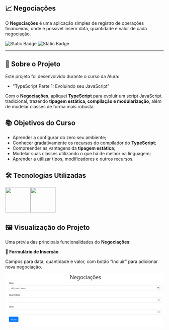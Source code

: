 ## 📈 Negociações

O **Negociações** é uma aplicação simples de registro de operações financeiras, onde é possível inserir data, quantidade e valor de cada negociação.

![Static Badge](https://img.shields.io/badge/Conclu%C3%ADdo-label?style=for-the-badge&label=Status) ![Static Badge](https://img.shields.io/badge/Alura-label?style=for-the-badge&label=Curso&color=%23000080)

<hr>

## 🚀 Sobre o Projeto

Este projeto foi desenvolvido durante o curso da Alura:

* "TypeScript Parte 1: Evoluindo seu JavaScript"

Com o **Negociações**, apliquei **TypeScript** para evoluir um script JavaScript tradicional, trazendo **tipagem estática, compilação e modularização**, além de modelar classes de forma mais robusta.

## 📚 Objetivos do Curso

* Aprender a configurar do zero seu ambiente;
* Conhecer gradativamente os recursos do compilador do **TypeScript**;
* Compreender as vantagens da **tipagem estática**;
* Modelar suas classes utilizando o que há de melhor na linguagem;
* Aprender a utilizar tipos, modificadores e outros recursos.

## 🛠️ Tecnologias Utilizadas

<img src="https://cdn.jsdelivr.net/gh/devicons/devicon@latest/icons/javascript/javascript-original.svg" width="80" height="80"/><img src="https://cdn.jsdelivr.net/gh/devicons/devicon@latest/icons/typescript/typescript-original.svg" width="80" height="80"/>

## 🖼️ Visualização do Projeto

Uma prévia das principais funcionalidades do **Negociações**:

**📝 Formulário de Inserção**

Campos para data, quantidade e valor, com botão “Incluir” para adicionar nova negociação.

<img src="negociacoes-form.png" width="600" alt="Formulário de Negociações"/>
